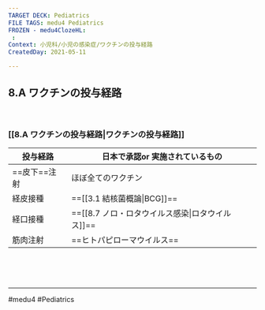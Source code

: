 ```yaml
---
TARGET DECK: Pediatrics
FILE TAGS: medu4 Pediatrics
FROZEN - medu4ClozeHL:
 : 
Context: 小児科/小児の感染症/ワクチンの投与経路
CreatedDay: 2021-05-11

---
```


## 8.A ワクチンの投与経路

<br>

### [[8.A ワクチンの投与経路|ワクチンの投与経路]]
| 投与経路 | 日本で承認or 実施されているもの|
| --- | --- |
| ==皮下==注射 | ほぼ全てのワクチン | 
| 経皮接種 | ==[[3.1 結核菌概論\|BCG]]== |
| 経口接種 | ==[[8.7 ノロ・ロタウイルス感染\|ロタウイルス]]== |
| 筋肉注射| ==ヒトパピローマウイルス== |
<!--ID: 1620738659164-->




<br><br><br>

---
#medu4 #Pediatrics 

